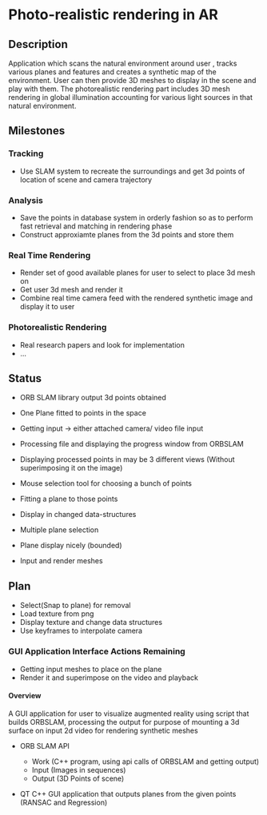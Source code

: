 # Photo-realistic rendering in AR

## Description
Application which scans the natural environment around user , tracks various planes and features and creates a synthetic map of the environment. User can then provide 3D meshes to display in the scene and play with them.
The photorealistic rendering part includes 3D mesh rendering in global illumination accounting for various light sources in that natural environment.

## Milestones

### Tracking
- Use SLAM system to recreate the surroundings and get 3d points of location of scene and camera trajectory

### Analysis
- Save the points in database system in orderly fashion so as to perform fast retrieval and matching in rendering phase
- Construct approxiamte planes from the 3d points and store them

### Real Time Rendering 
- Render set of good available planes for user to select to place 3d mesh on
- Get user 3d mesh and render it
- Combine real time camera feed with the rendered synthetic image and display it to user

### Photorealistic Rendering
- Real research papers and look for implementation
- ...

## Status
- ORB SLAM library output 3d points obtained
- One Plane fitted to points in the space
- Getting input -> either attached camera/ video file input
- Processing file and displaying the progress window from ORBSLAM
- Displaying processed points in may be 3 different views (Without superimposing it on the image)
- Mouse selection tool for choosing a bunch of points
- Fitting a plane to those points

- Display in changed data-structures
- Multiple plane selection
- Plane display nicely (bounded)
- Input and render meshes

## Plan
- Select(Snap to plane) for removal
- Load texture from png
- Display texture and change data structures
- Use keyframes to interpolate camera

### GUI Application Interface Actions Remaining
- Getting input meshes to place on the plane
- Render it and superimpose on the video and playback


#### Overview
A GUI application for user to visualize augmented reality using script that builds ORBSLAM, processing the output for purpose of mounting a 3d surface on input 2d video for rendering synthetic meshes

- ORB SLAM API 
	- Work 		(C++ program, using api calls of ORBSLAM and getting output)
	- Input		(Images in sequences)
	- Output 	(3D Points of scene)

- QT C++ GUI application that outputs planes from the given points (RANSAC and Regression)












